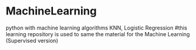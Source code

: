 # MachineLearning
python with machine learning algorithms KNN, Logistic Regression
#this learning repository is used to same the material for the Machine Learning (Supervised version)
